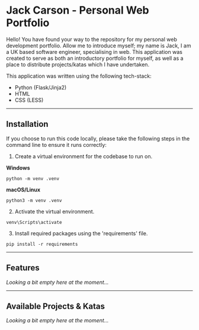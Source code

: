 # Jack Carson - Personal Web Portfolio
Hello! You have found your way to the repository for my personal web development portfolio. Allow me to introduce myself; my name is Jack, I am a UK based software engineer, specialising in web. This application was created to serve as both an introductory portfolio for myself, as well as a place to distribute projects/katas which I have undertaken.

This application was written using the following tech-stack:

- Python (Flask/Jinja2)
- HTML
- CSS (LESS)
---
## Installation
If you choose to run this code locally, please take the following steps in the command line to ensure it runs correctly:
1. Create a virtual environment for the codebase to run on.

**Windows**

`python -m venv .venv`

**macOS/Linux**

`python3 -m venv .venv`

2. Activate the virtual environment.

`venv\Scripts\activate`

3. Install required packages using the 'requirements' file.

`pip install -r requirements`

---

## Features
*Looking a bit empty here at the moment...*

---

## Available Projects & Katas
*Looking a bit empty here at the moment...*